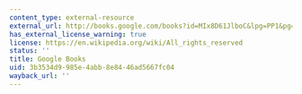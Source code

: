 ```yaml
---
content_type: external-resource
external_url: http://books.google.com/books?id=MIx8D61JlboC&lpg=PP1&pg=PA5#v=onepage&q&f=false
has_external_license_warning: true
license: https://en.wikipedia.org/wiki/All_rights_reserved
status: ''
title: Google Books
uid: 3b3534d9-985e-4abb-8e84-46ad5667fc04
wayback_url: ''
---
```

